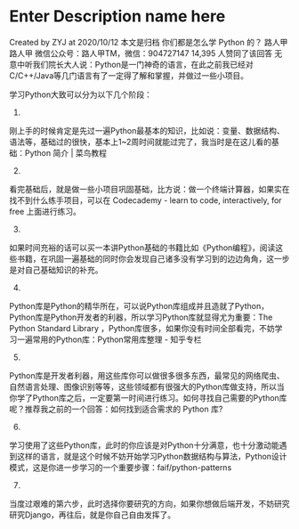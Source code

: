 # Enter Description name here
Created by ZYJ at 2020/10/12
本文是归档
你们都是怎么学 Python 的？
路人甲
路人甲
微信公众号：路人甲TM，微信：904727147
14,395 人赞同了该回答
无意中听我们院长大人说：Python是一门神奇的语言，在此之前我已经对C/C++/Java等几门语言有了一定得了解和掌握，并做过一些小项目。



学习Python大致可以分为以下几个阶段：

1.

刚上手的时候肯定是先过一遍Python最基本的知识，比如说：变量、数据结构、语法等，基础过的很快，基本上1~2周时间就能过完了，我当时是在这儿看的基础：Python 简介 | 菜鸟教程



2.

看完基础后，就是做一些小项目巩固基础，比方说：做一个终端计算器，如果实在找不到什么练手项目，可以在 Codecademy - learn to code, interactively, for free 上面进行练习。



3.

如果时间充裕的话可以买一本讲Python基础的书籍比如《Python编程》，阅读这些书籍，在巩固一遍基础的同时你会发现自己诸多没有学习到的边边角角，这一步是对自己基础知识的补充。



4.

Python库是Python的精华所在，可以说Python库组成并且造就了Python，Python库是Python开发者的利器，所以学习Python库就显得尤为重要：The Python Standard Library ，Python库很多，如果你没有时间全部看完，不妨学习一遍常用的Python库：Python常用库整理 - 知乎专栏



5.

Python库是开发者利器，用这些库你可以做很多很多东西，最常见的网络爬虫、自然语言处理、图像识别等等，这些领域都有很强大的Python库做支持，所以当你学了Python库之后，一定要第一时间进行练习。如何寻找自己需要的Python库呢？推荐我之前的一个回答：如何找到适合需求的 Python 库?



6.

学习使用了这些Python库，此时的你应该是对Python十分满意，也十分激动能遇到这样的语言，就是这个时候不妨开始学习Python数据结构与算法，Python设计模式，这是你进一步学习的一个重要步骤：faif/python-patterns



7.

当度过艰难的第六步，此时选择你要研究的方向，如果你想做后端开发，不妨研究研究Django，再往后，就是你自己自由发挥了。
